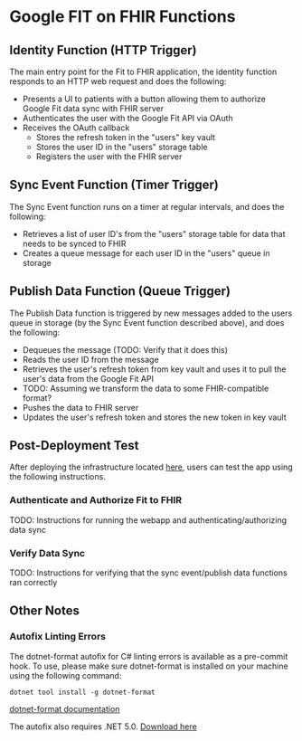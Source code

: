 # Google FIT on FHIR Functions

## Identity Function (HTTP Trigger)

The main entry point for the Fit to FHIR application, the identity function responds to an HTTP web request and does the following:

* Presents a UI to patients with a button allowing them to authorize Google Fit data sync with FHIR server
* Authenticates the user with the Google Fit API via OAuth
* Receives the OAuth callback
    * Stores the refresh token in the "users" key vault
    * Stores the user ID in the "users" storage table
    * Registers the user with the FHIR server

## Sync Event Function (Timer Trigger)

The Sync Event function runs on a timer at regular intervals, and does the following:

* Retrieves a list of user ID's from the "users" storage table for data that needs to be synced to FHIR
* Creates a queue message for each user ID in the "users" queue in storage

## Publish Data Function (Queue Trigger)

The Publish Data function is triggered by new messages added to the users queue in storage (by the Sync Event function described above), and does the following:

* Dequeues the message (TODO: Verify that it does this)
* Reads the user ID from the message
* Retrieves the user's refresh token from key vault and uses it to pull the user's data from the Google Fit API
* TODO: Assuming we transform the data to some FHIR-compatible format?
* Pushes the data to FHIR server
* Updates the user's refresh token and stores the new token in key vault

## Post-Deployment Test

After deploying the infrastructure located [here](../deploy/README.md), users can test the app using the following instructions.

### Authenticate and Authorize Fit to FHIR

TODO: Instructions for running the webapp and authenticating/authorizing data sync

### Verify Data Sync

TODO: Instructions for verifying that the sync event/publish data functions ran correctly

## Other Notes

### Autofix Linting Errors

The dotnet-format autofix for C# linting errors is available as a pre-commit hook. To use, please make sure dotnet-format is installed on your machine using the following command:

```dotnet tool install -g dotnet-format```

[dotnet-format documentation](https://github.com/dotnet/format)

The autofix also requires .NET 5.0. [Download here](https://dotnet.microsoft.com/download)
